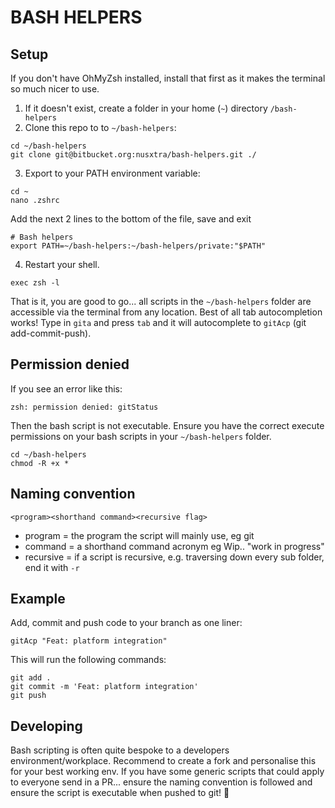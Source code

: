 # BASH HELPERS

## Setup

If you don't have OhMyZsh installed, install that first as it makes the terminal so much nicer to use.

1. If it doesn't exist, create a folder in your home (`~`) directory `/bash-helpers`
2. Clone this repo to to `~/bash-helpers`: 
```
cd ~/bash-helpers
git clone git@bitbucket.org:nusxtra/bash-helpers.git ./
```
3. Export to your PATH environment variable:
```
cd ~
nano .zshrc
```
Add the next 2 lines to the bottom of the file, save and exit
```
# Bash helpers
export PATH=~/bash-helpers:~/bash-helpers/private:"$PATH"
```
4. Restart your shell.
```
exec zsh -l
```

That is it, you are good to go... all scripts in the `~/bash-helpers` folder are accessible via the terminal from any location. Best of all tab autocompletion works! Type in `gita` and press `tab` and it will autocomplete to `gitAcp` (git add-commit-push).


## Permission denied

If you see an error like this:
```
zsh: permission denied: gitStatus
```

Then the bash script is not executable. Ensure you have the correct execute permissions on your bash scripts in your `~/bash-helpers` folder.
```
cd ~/bash-helpers
chmod -R +x *
```


## Naming convention

```
<program><shorthand command><recursive flag>
```

- program = the program the script will mainly use, eg git
- command = a shorthand command acronym eg Wip.. "work in progress"
- recursive = if a script is recursive, e.g. traversing down every sub folder, end it with `-r`


## Example
Add, commit and push code to your branch as one liner:
```
gitAcp "Feat: platform integration"
```
This will run the following commands:
```
git add .
git commit -m 'Feat: platform integration'
git push
```

## Developing
Bash scripting is often quite bespoke to a developers environment/workplace. Recommend to create a fork and personalise this for your best working env. If you have some generic scripts that could apply to everyone send in a PR... ensure the naming convention is followed and ensure the script is executable when pushed to git! 🚀